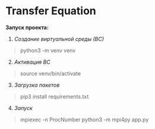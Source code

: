 # Transfer Equation
 
**Запуск проекта:**

1. *Создание виртуальной среды (ВС)*
> python3 -m venv venv

2. *Активация ВС*
> source venv/bin/activate

3. *Загрузка пакетов*
> pip3 install requirements.txt

4. *Запуск*
> mpiexec -n ProcNumber python3 -m mpi4py app.py
